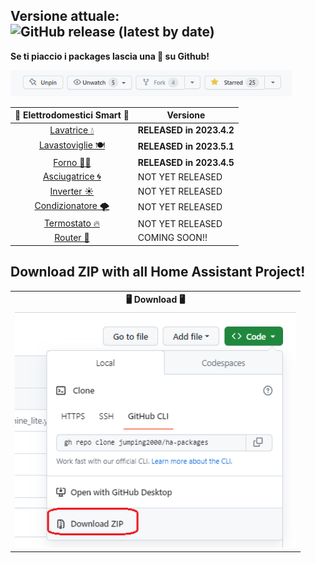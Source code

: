 ## Versione attuale: ![GitHub release (latest by date)](https://img.shields.io/github/v/release/jumping2000/ha-packages)

<b>Se ti piaccio i packages lascia una 🌟 su Github!</b>
<div><img width = "450" src="img/star.png"/></div>

| 📡 Elettrodomestici Smart 📶| Versione
| :---: | --- |
| [Lavatrice 💧](lavatrice.md)|**RELEASED in 2023.4.2**|
| [Lavastoviglie 🍽](lavastoviglie.md)|**RELEASED in 2023.5.1**| 
| [Forno 👨‍🍳](forno.md)|**RELEASED in 2023.4.5**|
| [Asciugatrice 🌀](#asciugatrice)|NOT YET RELEASED| 
| [Inverter ☀](#inverter)|NOT YET RELEASED| 
| [Condizionatore 🌪](#condizionatore)|NOT YET RELEASED|
| [Termostato 🔥](#termostato)|NOT YET RELEASED|
| [Router 📶](#router)|COMING SOON!!|


## Download ZIP with all Home Assistant Project!

<table align="center">
	<tr>
	    <th><center> 🖥 Download 🖥<center></th>
	</tr>
  <tr>
      <td><img width = "450" src="img/github_download.png"/></td>
  </tr>
</table>


